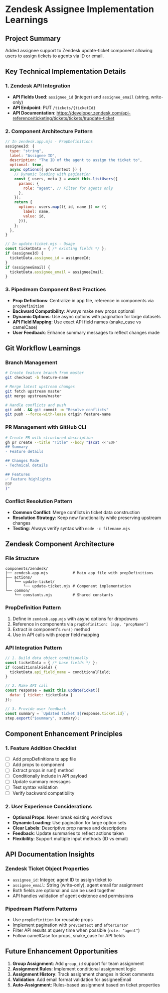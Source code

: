 # Zendesk Assignee Implementation Learnings

## Project Summary
Added assignee support to Zendesk update-ticket component allowing users to assign tickets to agents via ID or email.

## Key Technical Implementation Details

### 1. Zendesk API Integration
- **API Fields Used**: `assignee_id` (integer) and `assignee_email` (string, write-only)
- **API Endpoint**: PUT `/tickets/{ticketId}` 
- **API Documentation**: https://developer.zendesk.com/api-reference/ticketing/tickets/tickets/#update-ticket

### 2. Component Architecture Pattern
```javascript
// In zendesk.app.mjs - PropDefinitions
assigneeId: {
  type: "string",
  label: "Assignee ID", 
  description: "The ID of the agent to assign the ticket to",
  optional: true,
  async options({ prevContext }) {
    // Dynamic loading with pagination
    const { users, meta } = await this.listUsers({
      params: {
        role: "agent", // Filter for agents only
      },
    });
    return {
      options: users.map(({ id, name }) => ({
        label: name,
        value: id,
      })),
    };
  },
}

// In update-ticket.mjs - Usage
const ticketData = { /* existing fields */ };
if (assigneeId) {
  ticketData.assignee_id = assigneeId;
}
if (assigneeEmail) {
  ticketData.assignee_email = assigneeEmail;
}
```

### 3. Pipedream Component Best Practices
- **Prop Definitions**: Centralize in app file, reference in components via `propDefinition`
- **Backward Compatibility**: Always make new props optional
- **Dynamic Options**: Use async options with pagination for large datasets
- **API Field Mapping**: Use exact API field names (snake_case vs camelCase)
- **User Feedback**: Enhance summary messages to reflect changes made

## Git Workflow Learnings

### Branch Management
```bash
# Create feature branch from master
git checkout -b feature-name

# Merge latest upstream changes
git fetch upstream master
git merge upstream/master

# Handle conflicts and push
git add . && git commit -m "Resolve conflicts"
git push --force-with-lease origin feature-name
```

### PR Management with GitHub CLI
```bash
# Create PR with structured description
gh pr create --title "Title" --body "$(cat <<'EOF'
## Summary
- Feature details

## Changes Made
- Technical details

## Features
✅ Feature highlights
EOF
)"
```

### Conflict Resolution Pattern
- **Common Conflict**: Merge conflicts in ticket data construction
- **Resolution Strategy**: Keep new functionality while preserving upstream changes
- **Testing**: Always verify syntax with `node -c filename.mjs`

## Zendesk Component Architecture

### File Structure
```
components/zendesk/
├── zendesk.app.mjs           # Main app file with propDefinitions
├── actions/
│   └── update-ticket/
│       └── update-ticket.mjs # Component implementation
└── common/
    └── constants.mjs         # Shared constants
```

### PropDefinition Pattern
1. Define in `zendesk.app.mjs` with async options for dropdowns
2. Reference in components via `propDefinition: [app, "propName"]`
3. Extract in component's `run()` method
4. Use in API calls with proper field mapping

### API Integration Pattern
```javascript
// 1. Build data object conditionally
const ticketData = { /* base fields */ };
if (conditionalField) {
  ticketData.api_field_name = conditionalField;
}

// 2. Make API call
const response = await this.updateTicket({
  data: { ticket: ticketData }
});

// 3. Provide user feedback
const summary = `Updated ticket ${response.ticket.id}`;
step.export("$summary", summary);
```

## Component Enhancement Principles

### 1. Feature Addition Checklist
- [ ] Add propDefinitions to app file
- [ ] Add props to component
- [ ] Extract props in run() method  
- [ ] Conditionally include in API payload
- [ ] Update summary messages
- [ ] Test syntax validation
- [ ] Verify backward compatibility

### 2. User Experience Considerations
- **Optional Props**: Never break existing workflows
- **Dynamic Loading**: Use pagination for large option sets
- **Clear Labels**: Descriptive prop names and descriptions
- **Feedback**: Update summaries to reflect actions taken
- **Flexibility**: Support multiple input methods (ID vs email)

## API Documentation Insights

### Zendesk Ticket Object Properties
- `assignee_id`: Integer, agent ID to assign ticket to
- `assignee_email`: String (write-only), agent email for assignment
- Both fields are optional and can be used together
- API handles validation of agent existence and permissions

### Pipedream Platform Patterns
- Use `propDefinition` for reusable props
- Implement pagination with `prevContext` and `afterCursor`
- Filter API results at query time when possible (`role: "agent"`)
- Follow camelCase for props, snake_case for API fields

## Future Enhancement Opportunities
1. **Group Assignment**: Add `group_id` support for team assignment
2. **Assignment Rules**: Implement conditional assignment logic
3. **Assignment History**: Track assignment changes in ticket comments
4. **Validation**: Add email format validation for assigneeEmail
5. **Auto-Assignment**: Rules-based assignment based on ticket properties